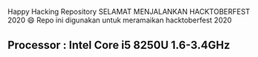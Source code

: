 Happy Hacking Repository
SELAMAT MENJALANKAN HACKTOBERFEST 2020 😄
Repo ini digunakan untuk meramaikan hacktoberfest 2020
## Processor : Intel Core i5 8250U 1.6-3.4GHz
